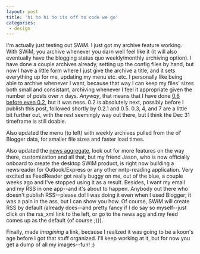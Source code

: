 ```yaml
---
layout: post
title: 'hi ho hi ho its off to code we go'
categories:
 - design
---
```


			
I'm actually just testing out SWiM. I just got my archive feature working. With SWiM, you archive whenever you darn well feel like it (it will also eventually have the blogging status quo weekly/monthly archiving option). I have done a couple archives already, setting up the config files by hand, but now I have a little form where I just give the archive a title, and it sets everything up for me, updating my menu etc. etc. I personally like being able to archive whenever I want, because that way I can keep my files' sizes both small and consistant, archiving whenever I feel it appropriate given the number of posts over <i>n</i> days. <i>Anyway</i>, that means that I have done <a href="http://www.danielsjourney.com/index.php?archive=blog_2002_11_18.xml&id_pass=2">0.6 before even 0.2</a>, but it was ness. 0.2 is absolutely next, possibly before I publish this post, followed shortly by 0.2.1 and 0.5. 0.3, 4, and 7 are a little bit further out, with the rest seemingly way out there, but I think the Dec 31 timeframe is still doable.




Also updated the menu (to left) with weekly archives pulled from the ol' Blogger data, for smaller file sizes and faster load times.




Also updated the <a href="syndicates.php">news aggregate</a>, look out for more features on the way there, customization and all that, but my friend Jason, who is now officially onboard to create the desktop SWiM product, is right now building a newsreader for Outlook/Express or any other nntp-reading application. Very excited as FeedReader got really buggy on me, out of the blue, a couple weeks ago and I've stopped using it as a result. Besides, I want my email and my RSS in one app--and it's about to happen. Anybody out there who doesn't publish RSS--please do! I was doing it even when I used Blogger; it was a pain in the ass, but I can show you how. Of course, SWiM will create RSS by default (already does--and pretty fancy if I do say so myself--just click on the rss_xml link to the left, or go to the news agg and my feed comes up as the default {of course ;)}).




Finally, made <i>imagining</i> a link, because I realized it was going to be a koon's age before I got that stuff organized. I'll keep working at it, but for now you get a dump of all my images--fun! ;)




